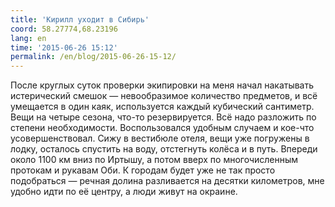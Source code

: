```yaml
---
title: 'Кирилл уходит в Сибирь'
coord: 58.27774,68.23196
lang: en
time: '2015-06-26 15:12'
permalink: /en/blog/2015-06-26-15-12/
---
```


После круглых суток проверки экипировки на меня начал накатывать истерический смешок — невообразимое количество предметов, и всё умещается в один каяк, используется каждый кубический сантиметр. Вещи на четыре сезона, что-то резервируется. Всё надо разложить по степени необходимости. Воспользовался удобным случаем и кое-что усовершенствовал. Сижу в вестибюле отеля, вещи уже погружены в лодку, осталось спустить на воду, отстегнуть колёса и в путь. Впереди около 1100&nbsp;км вниз по Иртышу, а потом вверх по многочисленным протокам и рукавам Оби. К городам будет уже не так просто подобраться&nbsp;— речная долина разливается на десятки километров, мне удобно идти по её центру, а люди живут на окраине.
